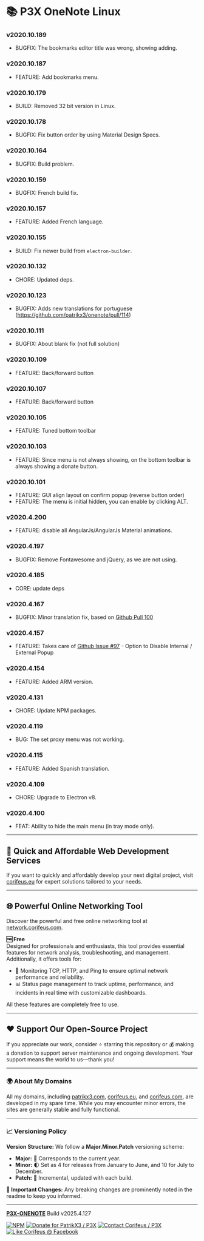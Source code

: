 [//]: #@corifeus-header

# 📚 P3X OneNote Linux

                        
[//]: #@corifeus-header:end
### v2020.10.189
* BUGFIX: The bookmarks editor title was wrong, showing adding.



### v2020.10.187
* FEATURE: Add bookmarks menu.



### v2020.10.179
* BUILD: Removed 32 bit version in Linux.



### v2020.10.178
* BUGFIX: Fix button order by using Material Design Specs.



### v2020.10.164
* BUGFIX: Build problem.



### v2020.10.159
* BUGFIX: French build fix.



### v2020.10.157
* FEATURE: Added French language.



### v2020.10.155
* BUILD: Fix newer build from `electron-builder`.



### v2020.10.132
* CHORE: Updated deps.



### v2020.10.123
* BUGFIX: Adds new translations for portuguese (https://github.com/patrikx3/onenote/pull/114)



### v2020.10.111
* BUGFIX: About blank fix (not full solution)



### v2020.10.109
* FEATURE: Back/forward button



### v2020.10.107
* FEATURE: Back/forward button



### v2020.10.105
* FEATURE: Tuned bottom toolbar



### v2020.10.103
* FEATURE: Since menu is not always showing, on the bottom toolbar is always showing a donate button.



### v2020.10.101
* FEATURE: GUI align layout on confirm popup (reverse button order) 
* FEATURE: The menu is initial hidden, you can enable by clicking ALT. 



### v2020.4.200
* FEATURE: disable all AngularJs/AngularJs Material animations.



### v2020.4.197
* BUGFIX: Remove Fontawesome and jQuery, as we are not using.



### v2020.4.185
* CORE: update deps



### v2020.4.167
* BUGFIX: Minor translation fix, based on [Github Pull 100](https://github.com/patrikx3/onenote/pull/100)



### v2020.4.157
* FEATURE: Takes care of [Github Issue #97](https://github.com/patrikx3/onenote/issues/97) - Option to Disable Internal / External Popup 



### v2020.4.154
* FEATURE: Added ARM version.



### v2020.4.131
* CHORE: Update NPM packages.



### v2020.4.119
* BUG: The set proxy menu was not working.



### v2020.4.115
* FEATURE: Added Spanish translation.



### v2020.4.109
* CHORE: Upgrade to Electron v8.



### v2020.4.100
* FEAT: Ability to hide the main menu (in tray mode only).


[//]: #@corifeus-footer

---

## 🚀 Quick and Affordable Web Development Services

If you want to quickly and affordably develop your next digital project, visit [corifeus.eu](https://corifeus.eu) for expert solutions tailored to your needs.

---

## 🌐 Powerful Online Networking Tool  

Discover the powerful and free online networking tool at [network.corifeus.com](https://network.corifeus.com).  

**🆓 Free**  
Designed for professionals and enthusiasts, this tool provides essential features for network analysis, troubleshooting, and management.  
Additionally, it offers tools for:  
- 📡 Monitoring TCP, HTTP, and Ping to ensure optimal network performance and reliability.  
- 📊 Status page management to track uptime, performance, and incidents in real time with customizable dashboards.  

All these features are completely free to use.  

---

## ❤️ Support Our Open-Source Project  
If you appreciate our work, consider ⭐ starring this repository or 💰 making a donation to support server maintenance and ongoing development. Your support means the world to us—thank you!  

---

### 🌍 About My Domains  
All my domains, including [patrikx3.com](https://patrikx3.com), [corifeus.eu](https://corifeus.eu), and [corifeus.com](https://corifeus.com), are developed in my spare time. While you may encounter minor errors, the sites are generally stable and fully functional.  

---

### 📈 Versioning Policy  
**Version Structure:** We follow a **Major.Minor.Patch** versioning scheme:  
- **Major:** 📅 Corresponds to the current year.  
- **Minor:** 🌓 Set as 4 for releases from January to June, and 10 for July to December.  
- **Patch:** 🔧 Incremental, updated with each build.  

**🚨 Important Changes:** Any breaking changes are prominently noted in the readme to keep you informed.

---


[**P3X-ONENOTE**](https://corifeus.com/onenote) Build v2025.4.127

 [![NPM](https://img.shields.io/npm/v/p3x-onenote.svg)](https://www.npmjs.com/package/p3x-onenote)  [![Donate for PatrikX3 / P3X](https://img.shields.io/badge/Donate-PatrikX3-003087.svg)](https://www.paypal.com/cgi-bin/webscr?cmd=_s-xclick&hosted_button_id=QZVM4V6HVZJW6)  [![Contact Corifeus / P3X](https://img.shields.io/badge/Contact-P3X-ff9900.svg)](https://www.patrikx3.com/en/front/contact) [![Like Corifeus @ Facebook](https://img.shields.io/badge/LIKE-Corifeus-3b5998.svg)](https://www.facebook.com/corifeus.software)





[//]: #@corifeus-footer:end